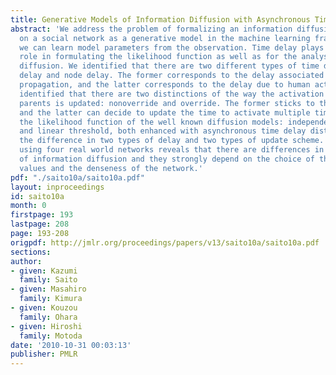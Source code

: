 ```yaml
---
title: Generative Models of Information Diffusion with Asynchronous Timedelay
abstract: 'We address the problem of formalizing an information diffusion process
  on a social network as a generative model in the machine learning framework so that
  we can learn model parameters from the observation. Time delay plays an important
  role in formulating the likelihood function as well as for the analyses of information
  diffusion. We identified that there are two different types of time delay: link
  delay and node delay. The former corresponds to the delay associated with information
  propagation, and the latter corresponds to the delay due to human action. We further
  identified that there are two distinctions of the way the activation from the multiple
  parents is updated: nonoverride and override. The former sticks to the initial activation
  and the latter can decide to update the time to activate multiple times. We formulated
  the likelihood function of the well known diffusion models: independent cascade
  and linear threshold, both enhanced with asynchronous time delay distinguishing
  the difference in two types of delay and two types of update scheme. Simulation
  using four real world networks reveals that there are differences in the spread
  of information diffusion and they strongly depend on the choice of the parameter
  values and the denseness of the network.'
pdf: "./saito10a/saito10a.pdf"
layout: inproceedings
id: saito10a
month: 0
firstpage: 193
lastpage: 208
page: 193-208
origpdf: http://jmlr.org/proceedings/papers/v13/saito10a/saito10a.pdf
sections: 
author:
- given: Kazumi
  family: Saito
- given: Masahiro
  family: Kimura
- given: Kouzou
  family: Ohara
- given: Hiroshi
  family: Motoda
date: '2010-10-31 00:03:13'
publisher: PMLR
---
```

